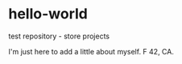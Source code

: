 # hello-world
test repository - store projects

I'm just here to add a little about myself. F 42, CA. 
